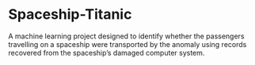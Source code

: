 # Spaceship-Titanic
A machine learning project designed to identify whether the passengers travelling on a spaceship were transported by the anomaly using records recovered from the spaceship’s damaged computer system.
